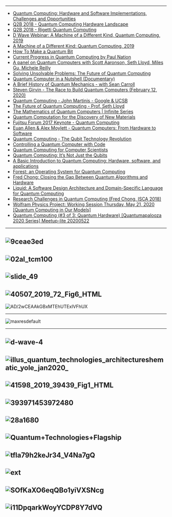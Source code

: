 -------------------

- [Quantum Computing: Hardware and Software Implementations, Challenges and Opportunities](https://www.youtube.com/watch?v=T7VjdwZdx6Q)
- [Q2B 2018 - Quantum Computing Hardware Landscape](https://www.youtube.com/watch?v=gSx1dvYuX-8)
- [Q2B 2018 - Rigetti Quantum Computing](https://www.youtube.com/watch?v=SHKkF24Cib4)
- [D Wave Webinar: A Machine of a Different Kind, Quantum Computing, 2019](https://www.youtube.com/watch?v=kG0xZqHDk0k)
- [A Machine of a Different Kind: Quantum Computing, 2019](https://www.youtube.com/watch?v=wpDbdfd3RRE)
- [How To Make a Quantum Bit](https://www.youtube.com/watch?v=zNzzGgr2mhk)
- [Current Progress in Quantum Computing by Paul Nation](https://www.youtube.com/watch?v=77Lbl8kxHbI)
- [A panel on Quantum Computers with Scott Aaronson, Seth Lloyd, Miles Gu, Michele Reilly](https://www.youtube.com/watch?v=zW6ZtIPCPEs)
- [Solving Unsolvable Problems: The Future of Quantum Computing](https://www.youtube.com/watch?v=mPK4lnet0lg)
- [Quantum Computer in a Nutshell (Documentary)](https://www.youtube.com/watch?v=0dXNmbiGPS4)
- [A Brief History of Quantum Mechanics - with Sean Carroll](https://www.youtube.com/watch?v=5hVmeOCJjOU)
- [Steven Girvin - The Race to Build Quantum Computers (February 12, 2020)](https://www.youtube.com/watch?v=nhUKHf-GN_Y)
- [Quantum Computing - John Martinis - Google & UCSB](https://www.youtube.com/watch?v=enfZbv-4mjE)
- [The Future of Quantum Computing - Prof. Seth Lloyd](https://www.youtube.com/watch?v=5xW49CzjhgI)
- [The Mathematics of Quantum Computers | Infinite Series](https://www.youtube.com/watch?v=IrbJYsep45E)
- [Quantum Computation for the Discovery of New Materials](https://www.youtube.com/watch?v=w7398u8G588)
- [Fujitsu Forum 2017 Keynote - Quantum Computing](https://www.youtube.com/watch?v=ntI8OM14BDs)
- [Euan Allen & Alex Moylett - Quantum Computers: From Hardware to Software](https://www.youtube.com/watch?v=2C6k0azhX30)
- [Quantum Computing - The Qubit Technology Revolution](https://www.youtube.com/watch?v=OdVSNNvWikQ)
- [Controlling a Quantum Computer with Code](https://www.youtube.com/watch?v=lL1SIYBomTw)
- [Quantum Computing for Computer Scientists](https://www.youtube.com/watch?v=F_Riqjdh2oM)
- [Quantum Computing: It’s Not Just the Qubits](https://www.youtube.com/watch?v=bvCbrFD7wdU)
- [A Basic Introduction to Quantum Computing: Hardware, software, and applications](https://www.youtube.com/watch?v=SbN0A38ORwQ)
- [Forest: an Operating System for Quantum Computing](https://www.youtube.com/watch?v=SDQXGv1V2dc)
- [Fred Chong: Closing the Gap Between Quantum Algorithms and Hardware](https://www.youtube.com/watch?v=GYHdutMfoX4)
- [Liquid: A Software Design Architecture and Domain-Specific Language for Quantum Computing](https://www.youtube.com/watch?v=f29QQhecbMU)
- [Research Challenges in Quantum Computing (Fred Chong, ISCA 2018)](https://www.youtube.com/watch?v=ZQ_NE-E91aU)
- [Wolfram Physics Project: Working Session Thursday, May 21, 2020 [Quantum Computing in Our Models]](https://www.youtube.com/watch?v=Uj1vLMRkoDU)
- [Quantum Computing (#3 of 3: Quantum Hardware) [Quantumapalooza 2020 Series] Meetup-lite 20200522](https://www.youtube.com/watch?v=5VC_GTP9aqU)
----------
![9ceae3ed](https://rigetti.com/static/main/img/blue-machine.9ceae3ed.png)
---------
![02al_tcm100](https://www.fujitsu.com/global/Images/20161020-02al_tcm100-2804964.jpg)
-----------
![slide_49](https://images.slideplayer.com/42/11480139/slides/slide_49.jpg)
-------------
![40507_2019_72_Fig6_HTML](https://media.springernature.com/lw685/springer-static/image/art%3A10.1140%2Fepjqt%2Fs40507-019-0072-0/MediaObjects/40507_2019_72_Fig6_HTML.jpg)
-----------
![AD/2wCEAAkGBxMTEhUTExIVFhUX](https://image.slidesharecdn.com/quantumcomputer1-170907081303/95/quantum-computer-12-638.jpg?cb=1508098570)

-------------
![maxresdefault](https://cdn.zmescience.com/wp-content/uploads/2017/05/maxresdefault.jpg)

----------
![d-wave-4](https://nationalpostcom.files.wordpress.com/2014/06/d-wave-4.jpg?w=620)
----------
![illus_quantum_technologies_architectureshematic_yole_jan2020_](http://www.yole.fr/iso_album/illus_quantum_technologies_architectureshematic_yole_jan2020_(430x278).jpg)
-----------
![41598_2019_39439_Fig1_HTML](https://media.springernature.com/full/springer-static/image/art%3A10.1038%2Fs41598-019-39439-0/MediaObjects/41598_2019_39439_Fig1_HTML.png)
---------
![393971453972480](https://www.researchgate.net/profile/Matthias_Klusch/publication/221454757/figure/fig1/AS:393971453972480@1470941522299/Master-slave-architecture-of-a-hybrid-quantum-computer.png)
---------
![28a1680](https://www.ibm.com/quantum-computing/_nuxt/img/28a1680.svg)
-----------

![Quantum+Technologies+Flagship](https://slideplayer.com/slide/14432700/90/images/2/Quantum+Technologies+Flagship.jpg)
-----------
![tfla79h2keJr34_V4Na7gQ](https://miro.medium.com/max/1400/1*tfla79h2keJr34_V4Na7gQ.jpeg)
-----------
![ext](https://images.squarespace-cdn.com/content/v1/56f973535559869dd387ae5b/1546876594652-RK0MJK0EV00FYZ1RYCAL/ke17ZwdGBToddI8pDm48kCohc6DQT3MToCoFoaHJ-vQUqsxRUqqbr1mOJYKfIPR7LoDQ9mXPOjoJoqy81S2I8N_N4V1vUb5AoIIIbLZhVYxCRW4BPu10St3TBAUQYVKceJs2Ys3GDYHGwwigHg6__VV-3Yuad9K9eeZPnJLZI1e3IKMTEBcCOrqLIK-tY9pk/ext.jpg)
-----------
![SOfKaXO6eqQBo1yiVXSNcg](https://miro.medium.com/max/1386/1*SOfKaXO6eqQBo1yiVXSNcg.jpeg)
-----------
![i11DpqarkWoyYCDP8Y7dVQ](https://miro.medium.com/max/1400/1*i11DpqarkWoyYCDP8Y7dVQ.jpeg)
-----------
![]()
-----------
![]()
-----------


